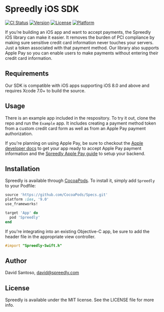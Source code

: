 # Spreedly iOS SDK

[![CI Status](http://img.shields.io/travis/Spreedly/Spreedly.svg?style=flat)](https://travis-ci.org/Spreedly/Spreedly)
[![Version](https://img.shields.io/cocoapods/v/Spreedly.svg?style=flat)](http://cocoapods.org/pods/Spreedly)
[![License](https://img.shields.io/cocoapods/l/Spreedly.svg?style=flat)](http://cocoapods.org/pods/Spreedly)
[![Platform](https://img.shields.io/cocoapods/p/Spreedly.svg?style=flat)](http://cocoapods.org/pods/Spreedly)

If you’re building an iOS app and want to accept payments, the Spreedly iOS library can make it easier. It removes the burden of PCI compliance by making sure sensitive credit card information never touches your servers. Just a token associated with that payment method. Our library also supports Apple Pay so you can enable users to make payments without entering their credit card information.

## Requirements

Our SDK is compatible with iOS apps supporting iOS 8.0 and above and requires Xcode 7.0+ to build the source.

## Usage

There is an example app included in the respository. To try it out, clone the repo and run the `Example` app. It includes creating a payment method token from a custom credit card form as well as from an Apple Pay payment authorization.

If you're planning on using Apple Pay, be sure to checkout the [Apple developer docs](https://developer.apple.com/apple-pay/) to get your app ready to accept Apple Pay payment information and the [Spreedly Apple Pay guide](https://docs.spreedly.com/guides/apple-pay/) to setup your backend.

## Installation

Spreedly is available through [CocoaPods](http://cocoapods.org). To install
it, simply add `Spreedly` to your Podfile:

```ruby
source 'https://github.com/CocoaPods/Specs.git'
platform :ios, '9.0'
use_frameworks!

target 'App' do
  pod 'Spreedly'
end

```

If you're integrating into an existing Objective-C app, be sure to add the header file in the appropriate view controller.

```objective-c
#import "Spreedly-Swift.h"
```

## Author

David Santoso, david@spreedly.com

## License

Spreedly is available under the MIT license. See the LICENSE file for more info.
